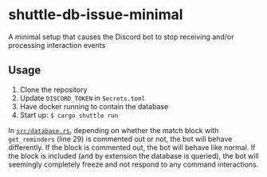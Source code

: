 # shuttle-db-issue-minimal
A minimal setup that causes the Discord bot to stop receiving and/or processing interaction events

## Usage
1. Clone the repository
2. Update `DISCORD_TOKEN` in `Secrets.toml`
2. Have docker running to contain the database
3. Start up: `$ cargo shuttle run`

In [`src/database.rs`](src/database.rs), depending on whether the match block with `get_reminders` (line 29) is
commented out or not, the bot will behave differently. If the block is commented out, the bot will behave like normal.
If the block is included (and by extension the database is queried), the bot will seemingly completely freeze and not
respond to any command interactions.